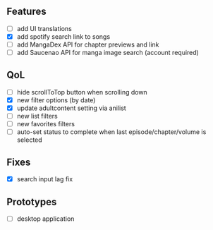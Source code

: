 ## Features
- [ ] add UI translations
- [x] add spotify search link to songs
- [ ] add MangaDex API for chapter previews and link
- [ ] add Saucenao API for manga image search (account required)

## QoL
- [ ] hide scrollToTop button when scrolling down
- [x] new filter options (by date)
- [x] update adultcontent setting via anilist
- [ ] new list filters
- [ ] new favorites filters
- [ ] auto-set status to complete when last episode/chapter/volume is selected

## Fixes
- [x] search input lag fix

## Prototypes
- [ ] desktop application